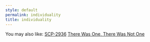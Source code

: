 ```yaml
---
style: default
permalink: individuality
title: individuality
---
```

You may also like:
[SCP-2936](http://scp-wiki.net/scp-2936)
[There Was One, There Was Not One](http://scp-wiki.net/there-was-one-there-was-not-one)